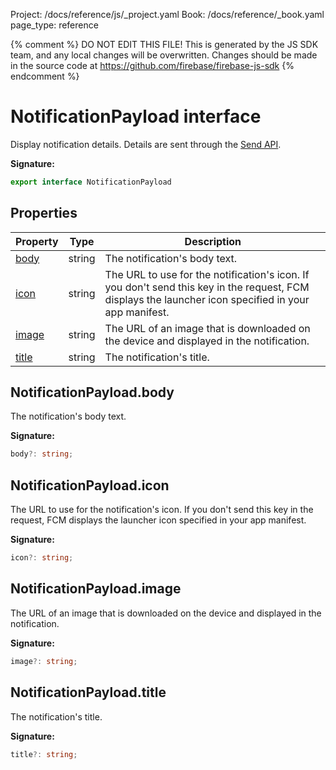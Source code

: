 Project: /docs/reference/js/_project.yaml
Book: /docs/reference/_book.yaml
page_type: reference

{% comment %}
DO NOT EDIT THIS FILE!
This is generated by the JS SDK team, and any local changes will be
overwritten. Changes should be made in the source code at
https://github.com/firebase/firebase-js-sdk
{% endcomment %}

# NotificationPayload interface
Display notification details. Details are sent through the [Send API](https://firebase.google.com/docs/reference/fcm/rest/v1/projects.messages#notification)<!-- -->.

<b>Signature:</b>

```typescript
export interface NotificationPayload 
```

## Properties

|  Property | Type | Description |
|  --- | --- | --- |
|  [body](./messaging_.notificationpayload.md#notificationpayloadbody) | string | The notification's body text. |
|  [icon](./messaging_.notificationpayload.md#notificationpayloadicon) | string | The URL to use for the notification's icon. If you don't send this key in the request, FCM displays the launcher icon specified in your app manifest. |
|  [image](./messaging_.notificationpayload.md#notificationpayloadimage) | string | The URL of an image that is downloaded on the device and displayed in the notification. |
|  [title](./messaging_.notificationpayload.md#notificationpayloadtitle) | string | The notification's title. |

## NotificationPayload.body

The notification's body text.

<b>Signature:</b>

```typescript
body?: string;
```

## NotificationPayload.icon

The URL to use for the notification's icon. If you don't send this key in the request, FCM displays the launcher icon specified in your app manifest.

<b>Signature:</b>

```typescript
icon?: string;
```

## NotificationPayload.image

The URL of an image that is downloaded on the device and displayed in the notification.

<b>Signature:</b>

```typescript
image?: string;
```

## NotificationPayload.title

The notification's title.

<b>Signature:</b>

```typescript
title?: string;
```

